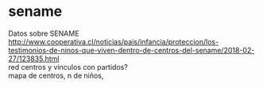 # sename
Datos sobre SENAME
<br>
http://www.cooperativa.cl/noticias/pais/infancia/proteccion/los-testimonios-de-ninos-que-viven-dentro-de-centros-del-sename/2018-02-27/123835.html 
<br>red centros y vinculos con partidos? 
<br>mapa de centros, n de niños,
